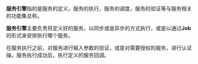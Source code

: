 **服务引擎**指的是服务的定义，服务的执行，服务的调度，服务的验证等与服务相关的功能集总称。

**服务引擎**主要负责将定义好的服务，以同步或是异步的方式执行，或是以通过**Job**的形式来安排执行哪个服务。

在服务执行之前，对服务进行输入参数的验证，或是对需要授权的服务，进行认证操。服务执行成功后，执行定义的服务回调。
